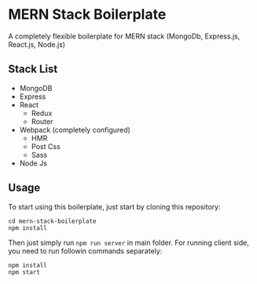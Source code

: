 # MERN Stack Boilerplate
A completely flexible boilerplate for MERN stack (MongoDb, Express.js, React.js, Node.js)

## Stack List
* MongoDB
* Express
* React
  * Redux
  * Router
* Webpack (completely configured)
  * HMR
  * Post Css
  * Sass
* Node Js

## Usage
To start using this boilerplate, just start by cloning this repository:

```git clone https://github.com/MeghdadHadidi/mern-stack-boilerplate.git 
cd mern-stack-boilerplate
npm install
```

Then just simply run `npm run server` in main folder. 
For running client side, you need to run followin commands separately:

```cd client
npm install
npm start
```
